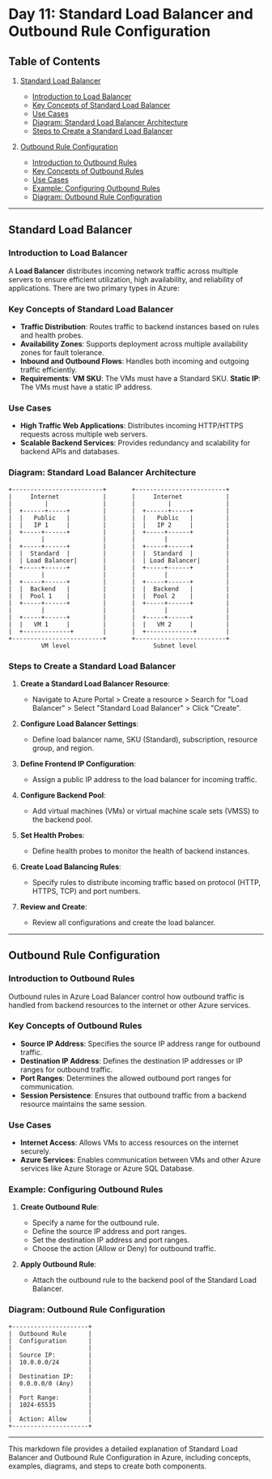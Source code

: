 # Day 11: Standard Load Balancer and Outbound Rule Configuration

## Table of Contents

1. [Standard Load Balancer](#standard-load-balancer)
   - [Introduction to Load Balancer](#introduction-to-load-balancer)
   - [Key Concepts of Standard Load Balancer](#key-concepts-of-standard-load-balancer)
   - [Use Cases](#use-cases)
   - [Diagram: Standard Load Balancer Architecture](#diagram-standard-load-balancer-architecture)
   - [Steps to Create a Standard Load Balancer](#steps-to-create-a-standard-load-balancer)

2. [Outbound Rule Configuration](#outbound-rule-configuration)
   - [Introduction to Outbound Rules](#introduction-to-outbound-rules)
   - [Key Concepts of Outbound Rules](#key-concepts-of-outbound-rules)
   - [Use Cases](#use-cases-1)
   - [Example: Configuring Outbound Rules](#example-configuring-outbound-rules)
   - [Diagram: Outbound Rule Configuration](#diagram-outbound-rule-configuration)

---

## Standard Load Balancer

### Introduction to Load Balancer

A **Load Balancer** distributes incoming network traffic across multiple servers to ensure efficient utilization, high availability, and reliability of applications. There are two primary types in Azure:

### Key Concepts of Standard Load Balancer

- **Traffic Distribution**: Routes traffic to backend instances based on rules and health probes.
- **Availability Zones**: Supports deployment across multiple availability zones for fault tolerance.
- **Inbound and Outbound Flows**: Handles both incoming and outgoing traffic efficiently.
- **Requirements**:
**VM SKU**: The VMs must have a Standard SKU.
**Static IP**: The VMs must have a static IP address.

### Use Cases

- **High Traffic Web Applications**: Distributes incoming HTTP/HTTPS requests across multiple web servers.
- **Scalable Backend Services**: Provides redundancy and scalability for backend APIs and databases.

### Diagram: Standard Load Balancer Architecture

```
+-------------------------+       +-------------------------+
|     Internet            |       |     Internet            |
|         |               |       |         |               |
|  +------+-----+         |       |  +------+-----+         |
|  |   Public   |         |       |  |   Public   |         |
|  |   IP 1     |         |       |  |   IP 2     |         |
|  +-----+------+         |       |  +-----+------+         |
|        |                |       |        |                |
|  +-----+------+         |       |  +-----+------+         |
|  |  Standard  |         |       |  |  Standard  |         |
|  | Load Balancer|       |       |  | Load Balancer|       |
|  +-----+------+         |       |  +-----+------+         |
|        |                |       |        |                |
|  +-----+------+         |       |  +-----+------+         |
|  |  Backend   |         |       |  |  Backend   |         |
|  |  Pool 1    |         |       |  |  Pool 2    |         |
|  +-----+------+         |       |  +-----+------+         |
|        |                |       |        |                |
|  +-----+------+         |       |  +-----+------+         |
|  |   VM 1     |         |       |  |   VM 2     |         |
|  +-------------+        |       |  +-------------+        |
+-------------------------+       +-------------------------+
         VM level                       Subnet level

```

### Steps to Create a Standard Load Balancer

1. **Create a Standard Load Balancer Resource**:
   - Navigate to Azure Portal > Create a resource > Search for "Load Balancer" > Select "Standard Load Balancer" > Click "Create".

2. **Configure Load Balancer Settings**:
   - Define load balancer name, SKU (Standard), subscription, resource group, and region.

3. **Define Frontend IP Configuration**:
   - Assign a public IP address to the load balancer for incoming traffic.

4. **Configure Backend Pool**:
   - Add virtual machines (VMs) or virtual machine scale sets (VMSS) to the backend pool.

5. **Set Health Probes**:
   - Define health probes to monitor the health of backend instances.

6. **Create Load Balancing Rules**:
   - Specify rules to distribute incoming traffic based on protocol (HTTP, HTTPS, TCP) and port numbers.

7. **Review and Create**:
   - Review all configurations and create the load balancer.

---

## Outbound Rule Configuration

### Introduction to Outbound Rules

Outbound rules in Azure Load Balancer control how outbound traffic is handled from backend resources to the internet or other Azure services.

### Key Concepts of Outbound Rules

- **Source IP Address**: Specifies the source IP address range for outbound traffic.
- **Destination IP Address**: Defines the destination IP addresses or IP ranges for outbound traffic.
- **Port Ranges**: Determines the allowed outbound port ranges for communication.
- **Session Persistence**: Ensures that outbound traffic from a backend resource maintains the same session.

### Use Cases

- **Internet Access**: Allows VMs to access resources on the internet securely.
- **Azure Services**: Enables communication between VMs and other Azure services like Azure Storage or Azure SQL Database.

### Example: Configuring Outbound Rules

1. **Create Outbound Rule**:
   - Specify a name for the outbound rule.
   - Define the source IP address and port ranges.
   - Set the destination IP address and port ranges.
   - Choose the action (Allow or Deny) for outbound traffic.

2. **Apply Outbound Rule**:
   - Attach the outbound rule to the backend pool of the Standard Load Balancer.

### Diagram: Outbound Rule Configuration

```
+---------------------+
|  Outbound Rule      |
|  Configuration      |
|                     |
|  Source IP:         |
|  10.0.0.0/24        |
|                     |
|  Destination IP:    |
|  0.0.0.0/0 (Any)    |
|                     |
|  Port Range:        |
|  1024-65535         |
|                     |
|  Action: Allow      |
+---------------------+
```

---

This markdown file provides a detailed explanation of Standard Load Balancer and Outbound Rule Configuration in Azure, including concepts, examples, diagrams, and steps to create both components.
